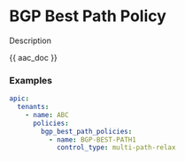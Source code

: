 # BGP Best Path Policy

Description

{{ aac_doc }}
### Examples

```yaml
apic:
  tenants:
    - name: ABC
      policies:
        bgp_best_path_policies:
          - name: BGP-BEST-PATH1
            control_type: multi-path-relax
```
